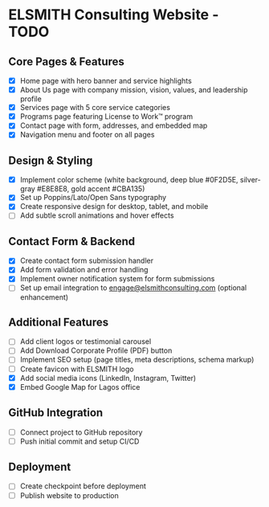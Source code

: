 # ELSMITH Consulting Website - TODO

## Core Pages & Features
- [x] Home page with hero banner and service highlights
- [x] About Us page with company mission, vision, values, and leadership profile
- [x] Services page with 5 core service categories
- [x] Programs page featuring License to Work™ program
- [x] Contact page with form, addresses, and embedded map
- [x] Navigation menu and footer on all pages

## Design & Styling
- [x] Implement color scheme (white background, deep blue #0F2D5E, silver-gray #E8E8E8, gold accent #CBA135)
- [x] Set up Poppins/Lato/Open Sans typography
- [x] Create responsive design for desktop, tablet, and mobile
- [ ] Add subtle scroll animations and hover effects

## Contact Form & Backend
- [x] Create contact form submission handler
- [x] Add form validation and error handling
- [x] Implement owner notification system for form submissions
- [ ] Set up email integration to engage@elsmithconsulting.com (optional enhancement)

## Additional Features
- [ ] Add client logos or testimonial carousel
- [ ] Add Download Corporate Profile (PDF) button
- [ ] Implement SEO setup (page titles, meta descriptions, schema markup)
- [ ] Create favicon with ELSMITH logo
- [x] Add social media icons (LinkedIn, Instagram, Twitter)
- [x] Embed Google Map for Lagos office

## GitHub Integration
- [ ] Connect project to GitHub repository
- [ ] Push initial commit and setup CI/CD

## Deployment
- [ ] Create checkpoint before deployment
- [ ] Publish website to production
